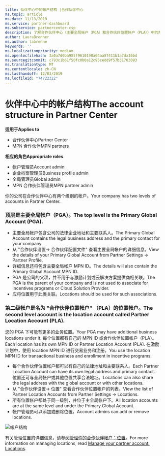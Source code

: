 ```yaml
---
title: 伙伴中心中的帐户结构 |合作伙伴中心
ms.topic: article
ms.date: 11/13/2019
ms.service: partner-dashboard
ms.subservice: partnercenter-csp
description: 了解合作伙伴中心（主要全局帐户（PGA）和合作伙伴位置帐户（PLA））中的两个帐户级别。
author: LauraBrenner
ms.author: labrenne
keywords: ''
ms.localizationpriority: medium
ms.openlocfilehash: 3a0a7d0ba985f9610198a64aa87411b1a7da16bd
ms.sourcegitcommit: c793c1b61f50fc0b0a12c95cedd9f57b31703093
ms.translationtype: MT
ms.contentlocale: zh-CN
ms.lasthandoff: 12/03/2019
ms.locfileid: "74722322"
---
```

# <a name="the-account-structure-in-partner-center"></a><span data-ttu-id="68756-103">伙伴中心中的帐户结构</span><span class="sxs-lookup"><span data-stu-id="68756-103">The account structure in Partner Center</span></span>

<span data-ttu-id="68756-104">**适用于**</span><span class="sxs-lookup"><span data-stu-id="68756-104">**Applies to**</span></span>

- <span data-ttu-id="68756-105">合作伙伴中心</span><span class="sxs-lookup"><span data-stu-id="68756-105">Partner Center</span></span>
- <span data-ttu-id="68756-106">MPN 合作伙伴</span><span class="sxs-lookup"><span data-stu-id="68756-106">MPN partners</span></span>

<span data-ttu-id="68756-107">**相应的角色**</span><span class="sxs-lookup"><span data-stu-id="68756-107">**Appropriate roles**</span></span>

- <span data-ttu-id="68756-108">帐户管理员</span><span class="sxs-lookup"><span data-stu-id="68756-108">Account admin</span></span>
- <span data-ttu-id="68756-109">企业档案管理员</span><span class="sxs-lookup"><span data-stu-id="68756-109">Business profile admin</span></span>
- <span data-ttu-id="68756-110">全局管理员</span><span class="sxs-lookup"><span data-stu-id="68756-110">Global admin</span></span>
- <span data-ttu-id="68756-111">MPN 合作伙伴管理员</span><span class="sxs-lookup"><span data-stu-id="68756-111">MPN partner admin</span></span>

<span data-ttu-id="68756-112">你的公司在合作伙伴中心有两个级别的帐户。</span><span class="sxs-lookup"><span data-stu-id="68756-112">Your company has two levels of accounts in Partner Center.</span></span>

### <a name="the-top-level-is-the-primary-global-account-pga"></a><span data-ttu-id="68756-113">顶层是主要全局帐户（PGA）。</span><span class="sxs-lookup"><span data-stu-id="68756-113">The top level is the Primary Global Account (PGA).</span></span>

- <span data-ttu-id="68756-114">主要全局帐户包含公司的法律企业地址和主要联系人。</span><span class="sxs-lookup"><span data-stu-id="68756-114">The Primary Global Account contains the legal business address and the primary contact for your company.</span></span> 
- <span data-ttu-id="68756-115">从 "合作伙伴设置-> 合作伙伴配置文件" 查看主要全局帐户的详细信息。</span><span class="sxs-lookup"><span data-stu-id="68756-115">View the details of your Primary Global Account from Partner Settings -> Partner Profile.</span></span>
- <span data-ttu-id="68756-116">详细信息还将包含主要全局帐户 MPN ID。</span><span class="sxs-lookup"><span data-stu-id="68756-116">The details will also contain the Primary Global Account MPN ID.</span></span> 
- <span data-ttu-id="68756-117">PGA 是公司的父项，并不用于与激励计划或云解决方案提供商相关联。</span><span class="sxs-lookup"><span data-stu-id="68756-117">The PGA is the parent of your company and is not used to associate for Incentives programs or Cloud Solution Provider.</span></span> 
- <span data-ttu-id="68756-118">应将位置用于此类关联。</span><span class="sxs-lookup"><span data-stu-id="68756-118">Locations should be used for such associations.</span></span>

### <a name="the-second-level-account-is-the-location-account-called-partner-location-account-pla"></a><span data-ttu-id="68756-119">第二级帐户是名为 "合作伙伴位置帐户" （PLA）的位置帐户。</span><span class="sxs-lookup"><span data-stu-id="68756-119">The second level account is the location account called Partner Location Account (PLA).</span></span>

<span data-ttu-id="68756-120">您的 PGA 下可能有更多的业务位置。</span><span class="sxs-lookup"><span data-stu-id="68756-120">Your PGA may have additional business locations under it.</span></span> <span data-ttu-id="68756-121">每个位置都有自己的 MPN ID 或合作伙伴位置帐户（PLA）。</span><span class="sxs-lookup"><span data-stu-id="68756-121">Each location has its own MPN ID or Partner Location Account (PLA).</span></span> <span data-ttu-id="68756-122">在激励计划中，使用 location MPN ID 进行交易业务和注册。</span><span class="sxs-lookup"><span data-stu-id="68756-122">You use the location MPN ID for transactional business and enrollment in incentive programs.</span></span>

- <span data-ttu-id="68756-123">每个合作伙伴位置帐户都可以有自己的法律地址和主要联系人。</span><span class="sxs-lookup"><span data-stu-id="68756-123">Each Partner Location Account can have its own legal address and primary contact.</span></span> <span data-ttu-id="68756-124">位置还可与全局帐户或其他位置共享合法地址。</span><span class="sxs-lookup"><span data-stu-id="68756-124">Locations can also share the legal address with the global account or with other locations.</span></span>
- <span data-ttu-id="68756-125">从 "合作伙伴设置-> 位置" 查看合作伙伴位置帐户的列表。</span><span class="sxs-lookup"><span data-stu-id="68756-125">View the list of Partner Location Accounts from Partner Settings -> Locations.</span></span>
- <span data-ttu-id="68756-126">所有位置帐户都处于同一级别，并位于主全局帐户下。</span><span class="sxs-lookup"><span data-stu-id="68756-126">All location accounts are at the same level and under the Primary Global Account.</span></span>
- <span data-ttu-id="68756-127">帐户管理员可以添加或删除位置。</span><span class="sxs-lookup"><span data-stu-id="68756-127">Account admins can add or remove locations.</span></span>

![帐户结构](images/accountstructure.png)

<span data-ttu-id="68756-129">有关管理位置的详细信息，请参阅[管理你的合作伙伴帐户：位置](manage-locations.md)。</span><span class="sxs-lookup"><span data-stu-id="68756-129">For more information on managing locations, read [Manage your partner account: Locations](manage-locations.md).</span></span> 




















